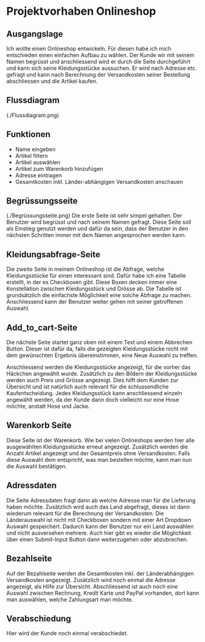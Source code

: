 # Projektvorhaben Onlineshop
## Ausgangslage
Ich wollte einen Onlineshop entwickeln. Für diesen habe ich mich entschieden einen einfachen Aufbau zu wählen. Der Kunde wir mit seinem Namen begrüsst und anschliessend wird er durch die Seite durchgeführt und kann sich seine Kleidungsstücke aussuchen. Er wird nach Adresse etc. gefragt und kann nach Berechnung der Versandkosten seiner Bestellung abschliessen und die Artikel kaufen. 

## Flussdiagram
(./Flussdiagram.png)
## Funktionen
- Name eingeben
- Artikel filtern
- Artikel auswählen
- Artikel zum Warenkorb hinzufügen
- Adresse eintragen
- Gesamtkosten inkl. Länder-abhängigen Versandkosten anschauen

## Begrüssungsseite
(./Begrüssungsseite.png)
Die erste Seite ist sehr simpel gehalten. Der Benutzer wird begrüsst und nach seinem Namen gefragt. 
Diese Seite soll als Einstieg genutzt werden und dafür da sein, dass der Benutzer in den nächsten Schritten immer mit dem Namen angesprochen werden kann.  

## Kleidungsabfrage-Seite
Die zweite Seite in meinem Onlineshop ist die Abfrage, welche Kleidungsstücke für einen interessant sind. Dafür habe ich eine Tabelle erstellt, in der es Checkboxen gibt. Diese Boxen decken immer eine Konstellation zwischen Kleidungsstück und Grösse ab. Die Tabelle ist grundsätzlich die einfachste Möglichkeit eine solche Abfrage zu machen. 
Anschliessend kann der Benutzer weiter gehen mit seiner getroffenen Auswahl. 

## Add_to_cart-Seite
Die nächste Seite startet ganz oben mit einem Text und einem Abbrechen Button. Dieser ist dafür da, falls die gezeigten Kleidungsstücke nicht mit dem gewünschten Ergebnis übereinstimmen, eine Neue Auswahl zu treffen. 

Anschliessend werden die Kleidungsstücke angezeigt, für die vorher das Häckchen angewählt wurde. Zusätzlich zu den Bildern der Kleidungsstücke werden auch Preis und Grösse angezeigt. Dies hilft dem Kunden zur Übersicht und ist natürlich auch relevant für die schlussendliche Kaufentscheidung. 
Jedes Kleidungsstück kann anschliessend einzeln angewählt werden, da der Kunde dann doch vielleicht nur eine Hose möchte, anstatt Hose und Jacke. 

## Warenkorb Seite
Diese Seite ist der Warenkorb. Wie bei vielen Onlineshops werden hier alle ausgewählten Kleidungsstücke erneut angezeigt. Zusätzlich werden die Anzahl Artikel angezeigt und der Gesamtpreis ohne Versandkosten.
Falls diese Auswahl dem entspricht, was man bestellen möchte, kann man nun die Auswahl bestätigen. 

## Adressdaten
Die Seite Adressdaten fragt dann ab welche Adresse man für die Lieferung haben möchte. Zusätzlich wird auch das Land abgefragt, dieses ist dann wiederum relevant für die Berechnung der Versandkosten. Die Länderauswahl ist nicht mit Checkboxen sondern mit einer Art Dropdown Auswahl gespeichert. Dadurch kann der Benutzer nur ein Land auswählen und nicht ausversehen mehrere. 
Auch hier gibt es wieder die Möglichkeit über einen Submit-Input Button dann weiterzugehen oder abzubrechen. 

## Bezahlseite
Auf der Bezahlseite werden die Gesamtkosten inkl. der Länderabhängigen Versandkosten angezeigt. Zusätzlich wird noch einmal die Adresse angezeigt, als Hilfe zur Übersicht. Abschliessend ist auch noch eine Auswahl zwischen Rechnung, Kredit Karte  und PayPal vorhanden, dort kann man auswählen, welche Zahlungsart man möchte. 

## Verabschiedung
Hier wird der Kunde noch einmal verabschiedet. 
 

